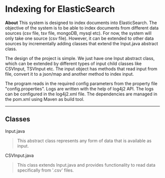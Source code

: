 Indexing for ElasticSearch
===================

**About**
This system is designed to index documents into ElasticSearch. The objective of the system is to be able to index documents from different
data sources (csv file, tsv file, mongoDB, mysql etc). For now, the system will only take one source (csv file). However, it can be extended
to other data sources by incrementally adding classes that extend the Input.java abstract class.

The design of the project is simple. We just have one Input abstract class, which can be extended by different types of input child classes
like CSVInput, TSVInput etc. The input object has methods that read input from file, convert it to a json/map and another method to index
input. 

 The program reads in the required config parameters from the property file "config.properties". Logs are written with the help of log4j2 API. 
 The logs can be configured in the log4j2.xml file. The dependencies are managed in the pom.xml using Maven as build tool. 
 

----------


Classes
-------------

 <i class="icon-file"></i> Input.java
> This abstract class represents any form of data that is available as input. 

 <i class="icon-file"></i> CSVInput.java
> This class extends Input.java and provides functionality to read data specifically from '.csv' files. 
